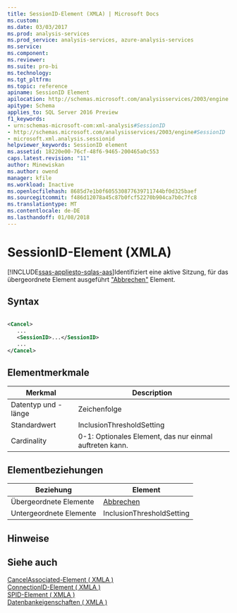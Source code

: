 ```yaml
---
title: SessionID-Element (XMLA) | Microsoft Docs
ms.custom: 
ms.date: 03/03/2017
ms.prod: analysis-services
ms.prod_service: analysis-services, azure-analysis-services
ms.service: 
ms.component: 
ms.reviewer: 
ms.suite: pro-bi
ms.technology: 
ms.tgt_pltfrm: 
ms.topic: reference
apiname: SessionID Element
apilocation: http://schemas.microsoft.com/analysisservices/2003/engine
apitype: Schema
applies_to: SQL Server 2016 Preview
f1_keywords:
- urn:schemas-microsoft-com:xml-analysis#SessionID
- http://schemas.microsoft.com/analysisservices/2003/engine#SessionID
- microsoft.xml.analysis.sessionid
helpviewer_keywords: SessionID element
ms.assetid: 18220e00-76cf-48f6-9465-200465a0c553
caps.latest.revision: "11"
author: Minewiskan
ms.author: owend
manager: kfile
ms.workload: Inactive
ms.openlocfilehash: 8685d7e1b0f605530877639711744bf0d325baef
ms.sourcegitcommit: f486d12078a45c87b0fcf52270b904ca7b0c7fc8
ms.translationtype: MT
ms.contentlocale: de-DE
ms.lasthandoff: 01/08/2018
---
```

# <a name="sessionid-element-xmla"></a>SessionID-Element (XMLA)
[!INCLUDE[ssas-appliesto-sqlas-aas](../../../includes/ssas-appliesto-sqlas-aas.md)]Identifiziert eine aktive Sitzung, für das übergeordnete Element ausgeführt ["Abbrechen"](../../../analysis-services/xmla/xml-elements-commands/cancel-element-xmla.md) Element.  
  
## <a name="syntax"></a>Syntax  
  
```xml  
  
<Cancel>  
   ...  
   <SessionID>...</SessionID>  
   ...  
</Cancel>  
```  
  
## <a name="element-characteristics"></a>Elementmerkmale  
  
|Merkmal|Description|  
|--------------------|-----------------|  
|Datentyp und -länge|Zeichenfolge|  
|Standardwert|InclusionThresholdSetting|  
|Cardinality|0-1: Optionales Element, das nur einmal auftreten kann.|  
  
## <a name="element-relationships"></a>Elementbeziehungen  
  
|Beziehung|Element|  
|------------------|-------------|  
|Übergeordnete Elemente|[Abbrechen](../../../analysis-services/xmla/xml-elements-commands/cancel-element-xmla.md)|  
|Untergeordnete Elemente|InclusionThresholdSetting|  
  
## <a name="remarks"></a>Hinweise  
  
## <a name="see-also"></a>Siehe auch  
 [CancelAssociated-Element &#40; XMLA &#41;](../../../analysis-services/xmla/xml-elements-properties/cancelassociated-element-xmla.md)   
 [ConnectionID-Element &#40; XMLA &#41;](../../../analysis-services/xmla/xml-elements-properties/connectionid-element-xmla.md)   
 [SPID-Element &#40; XMLA &#41;](../../../analysis-services/xmla/xml-elements-properties/spid-element-xmla.md)   
 [Datenbankeigenschaften &#40; XMLA &#41;](../../../analysis-services/xmla/xml-elements-properties/xml-elements-properties.md)  
  
  
